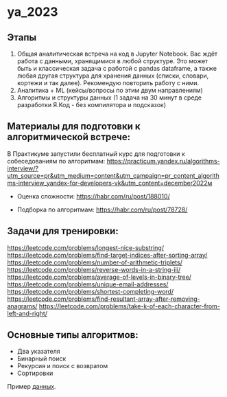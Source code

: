 # ya_2023

## Этапы

1. Общая аналитическая встреча на код в Jupyter Notebook. Вас ждёт работа с данными, хранящимися в любой структуре. Это может быть и классическая задача с работой с pandas dataframe, а также любая другая структура для хранения данных (списки, словари, кортежи и так далее). Рекомендую повторить работу с ними. 
2. Аналитика + ML (кейсы/вопросы по этим двум направлениям)
3. Алгоритмы и структуры данных (1 задача на 30 минут в среде разработки Я.Код - без компилятора и подсказок) 

## Материалы для подготовки к алгоритмической встрече: 
В Практикуме запустили бесплатный курс для подготовки к собеседованиям по алгоритмам: https://practicum.yandex.ru/algorithms-interview/?utm_source=pr&utm_medium=content&utm_campaign=pr_content_algorithms-interview_yandex-for-developers-vk&utm_content=december2022м

- Оценка сложности:
https://habr.com/ru/post/188010/

- Подборка по алгоритмам:
https://habr.com/ru/post/78728/

## Задачи для тренировки: 
https://leetcode.com/problems/longest-nice-substring/ 
https://leetcode.com/problems/find-target-indices-after-sorting-array/ 
https://leetcode.com/problems/number-of-arithmetic-triplets/ 
https://leetcode.com/problems/reverse-words-in-a-string-iii/ 
https://leetcode.com/problems/average-of-levels-in-binary-tree/ 
https://leetcode.com/problems/unique-email-addresses/
https://leetcode.com/problems/shortest-completing-word/
https://leetcode.com/problems/find-resultant-array-after-removing-anagrams/
https://leetcode.com/problems/take-k-of-each-character-from-left-and-right/  

## Основные типы алгоритмов: 
- Два указателя 
- Бинарный поиск 
- Рекурсия и поиск с возвратом 
- Сортировки

Пример [данных](https://drive.google.com/file/d/1EzYkVLmsiRDLTzl3ZBe4-NbGw9MYXuK3/view?usp=sharing).
